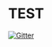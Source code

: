 # TEST

[![Gitter](https://badges.gitter.im/Nolit/TEST.svg)](https://gitter.im/Nolit/TEST?utm_source=badge&utm_medium=badge&utm_campaign=pr-badge&utm_content=badge)